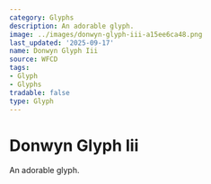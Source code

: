 ```yaml
---
category: Glyphs
description: An adorable glyph.
image: ../images/donwyn-glyph-iii-a15ee6ca48.png
last_updated: '2025-09-17'
name: Donwyn Glyph Iii
source: WFCD
tags:
- Glyph
- Glyphs
tradable: false
type: Glyph
---
```


# Donwyn Glyph Iii

An adorable glyph.

